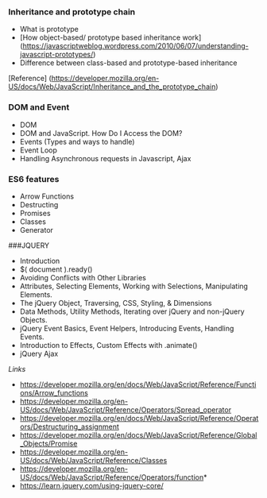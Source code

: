 ### Inheritance and prototype chain
* What is prototype
* [How object-based/ prototype based inheritance work] (https://javascriptweblog.wordpress.com/2010/06/07/understanding-javascript-prototypes/)
* Difference between class-based and prototype-based inheritance

[Reference] (https://developer.mozilla.org/en-US/docs/Web/JavaScript/Inheritance_and_the_prototype_chain)

### DOM and Event
* DOM
* DOM and JavaScript. How Do I Access the DOM?
* Events (Types and ways to handle)
* Event Loop
* Handling Asynchronous requests in Javascript, Ajax

### ES6 features
* Arrow Functions
* Destructing
* Promises
* Classes
* Generator

###JQUERY
* Introduction
* $( document ).ready()
* Avoiding Conflicts with Other Libraries
* Attributes, Selecting Elements, Working with Selections, Manipulating Elements.
* The jQuery Object, Traversing, CSS, Styling, & Dimensions
* Data Methods, Utility Methods, Iterating over jQuery and non-jQuery Objects.
* jQuery Event Basics, Event Helpers, Introducing Events, Handling Events.
* Introduction to Effects, Custom Effects with .animate()
* jQuery Ajax

_Links_
* https://developer.mozilla.org/en/docs/Web/JavaScript/Reference/Functions/Arrow_functions
* https://developer.mozilla.org/en-US/docs/Web/JavaScript/Reference/Operators/Spread_operator
* https://developer.mozilla.org/en/docs/Web/JavaScript/Reference/Operators/Destructuring_assignment
* https://developer.mozilla.org/en/docs/Web/JavaScript/Reference/Global_Objects/Promise
* https://developer.mozilla.org/en-US/docs/Web/JavaScript/Reference/Classes
* https://developer.mozilla.org/en-US/docs/Web/JavaScript/Reference/Operators/function*
* https://learn.jquery.com/using-jquery-core/
